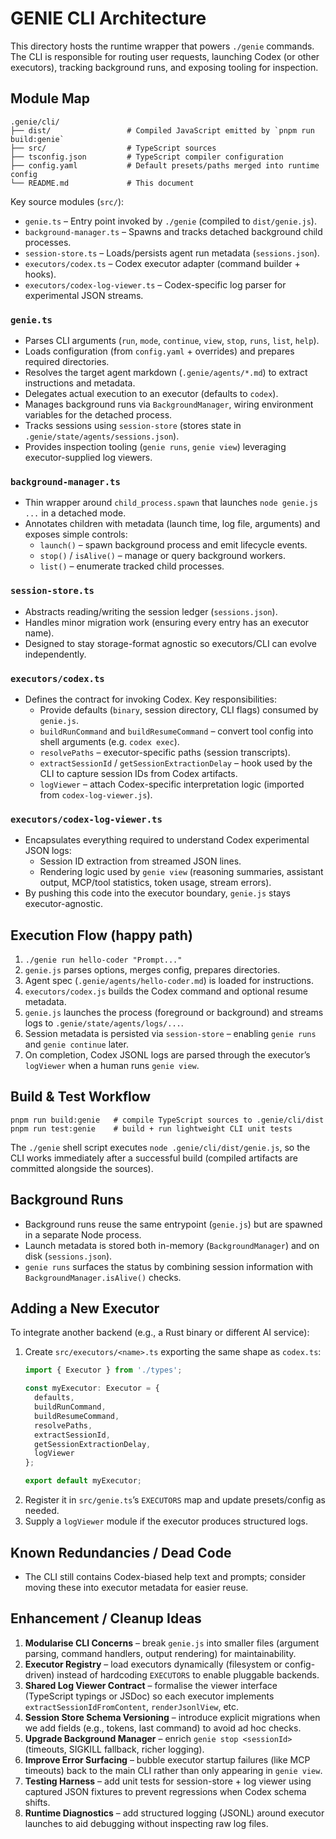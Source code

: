 # GENIE CLI Architecture

This directory hosts the runtime wrapper that powers `./genie` commands. The CLI is responsible for
routing user requests, launching Codex (or other executors), tracking background runs, and exposing
tooling for inspection.

## Module Map

```
.genie/cli/
├── dist/                 # Compiled JavaScript emitted by `pnpm run build:genie`
├── src/                  # TypeScript sources
├── tsconfig.json         # TypeScript compiler configuration
├── config.yaml           # Default presets/paths merged into runtime config
└── README.md             # This document
```

Key source modules (`src/`):

- `genie.ts` – Entry point invoked by `./genie` (compiled to `dist/genie.js`).
- `background-manager.ts` – Spawns and tracks detached background child processes.
- `session-store.ts` – Loads/persists agent run metadata (`sessions.json`).
- `executors/codex.ts` – Codex executor adapter (command builder + hooks).
- `executors/codex-log-viewer.ts` – Codex-specific log parser for experimental JSON streams.

### `genie.ts`
* Parses CLI arguments (`run`, `mode`, `continue`, `view`, `stop`, `runs`, `list`, `help`).
* Loads configuration (from `config.yaml` + overrides) and prepares required directories.
* Resolves the target agent markdown (`.genie/agents/*.md`) to extract instructions and metadata.
* Delegates actual execution to an executor (defaults to `codex`).
* Manages background runs via `BackgroundManager`, wiring environment variables for the detached process.
* Tracks sessions using `session-store` (stores state in `.genie/state/agents/sessions.json`).
* Provides inspection tooling (`genie runs`, `genie view`) leveraging executor-supplied log viewers.

### `background-manager.ts`
* Thin wrapper around `child_process.spawn` that launches `node genie.js ...` in a detached mode.
* Annotates children with metadata (launch time, log file, arguments) and exposes simple controls:
  * `launch()` – spawn background process and emit lifecycle events.
  * `stop()` / `isAlive()` – manage or query background workers.
  * `list()` – enumerate tracked child processes.

### `session-store.ts`
* Abstracts reading/writing the session ledger (`sessions.json`).
* Handles minor migration work (ensuring every entry has an executor name).
* Designed to stay storage-format agnostic so executors/CLI can evolve independently.

### `executors/codex.ts`
* Defines the contract for invoking Codex. Key responsibilities:
  * Provide defaults (`binary`, session directory, CLI flags) consumed by `genie.js`.
  * `buildRunCommand` and `buildResumeCommand` – convert tool config into shell arguments (e.g. `codex exec`).
  * `resolvePaths` – executor-specific paths (session transcripts).
  * `extractSessionId` / `getSessionExtractionDelay` – hook used by the CLI to capture session IDs from Codex artifacts.
  * `logViewer` – attach Codex-specific interpretation logic (imported from `codex-log-viewer.js`).

### `executors/codex-log-viewer.ts`
* Encapsulates everything required to understand Codex experimental JSON logs:
  * Session ID extraction from streamed JSON lines.
  * Rendering logic used by `genie view` (reasoning summaries, assistant output, MCP/tool statistics, token usage, stream errors).
* By pushing this code into the executor boundary, `genie.js` stays executor-agnostic.

## Execution Flow (happy path)

1. `./genie run hello-coder "Prompt..."`
2. `genie.js` parses options, merges config, prepares directories.
3. Agent spec (`.genie/agents/hello-coder.md`) is loaded for instructions.
4. `executors/codex.js` builds the Codex command and optional resume metadata.
5. `genie.js` launches the process (foreground or background) and streams logs to `.genie/state/agents/logs/...`.
6. Session metadata is persisted via `session-store` – enabling `genie runs` and `genie continue` later.
7. On completion, Codex JSONL logs are parsed through the executor’s `logViewer` when a human runs `genie view`.

## Build & Test Workflow

```
pnpm run build:genie   # compile TypeScript sources to .genie/cli/dist
pnpm run test:genie    # build + run lightweight CLI unit tests
```

The `./genie` shell script executes `node .genie/cli/dist/genie.js`, so the CLI works immediately
after a successful build (compiled artifacts are committed alongside the sources).

## Background Runs

* Background runs reuse the same entrypoint (`genie.js`) but are spawned in a separate Node process.
* Launch metadata is stored both in-memory (`BackgroundManager`) and on disk (`sessions.json`).
* `genie runs` surfaces the status by combining session information with `BackgroundManager.isAlive()` checks.

## Adding a New Executor

To integrate another backend (e.g., a Rust binary or different AI service):

1. Create `src/executors/<name>.ts` exporting the same shape as `codex.ts`:
   ```ts
   import { Executor } from './types';

   const myExecutor: Executor = {
     defaults,
     buildRunCommand,
     buildResumeCommand,
     resolvePaths,
     extractSessionId,
     getSessionExtractionDelay,
     logViewer
   };

   export default myExecutor;
   ```
2. Register it in `src/genie.ts`’s `EXECUTORS` map and update presets/config as needed.
3. Supply a `logViewer` module if the executor produces structured logs.

## Known Redundancies / Dead Code

* The CLI still contains Codex-biased help text and prompts; consider moving these into executor metadata for easier reuse.

## Enhancement / Cleanup Ideas

1. **Modularise CLI Concerns** – break `genie.js` into smaller files (argument parsing, command handlers, output rendering) for maintainability.
2. **Executor Registry** – load executors dynamically (filesystem or config-driven) instead of hardcoding `EXECUTORS` to enable pluggable backends.
3. **Shared Log Viewer Contract** – formalise the viewer interface (TypeScript typings or JSDoc) so each executor implements `extractSessionIdFromContent`, `renderJsonlView`, etc.
4. **Session Store Schema Versioning** – introduce explicit migrations when we add fields (e.g., tokens, last command) to avoid ad hoc checks.
5. **Upgrade Background Manager** – enrich `genie stop <sessionId>` (timeouts, SIGKILL fallback, richer logging).
6. **Improve Error Surfacing** – bubble executor startup failures (like MCP timeouts) back to the main CLI rather than only appearing in `genie view`.
7. **Testing Harness** – add unit tests for session-store + log viewer using captured JSON fixtures to prevent regressions when Codex schema shifts.
8. **Runtime Diagnostics** – add structured logging (JSONL) around executor launches to aid debugging without inspecting raw log files.
